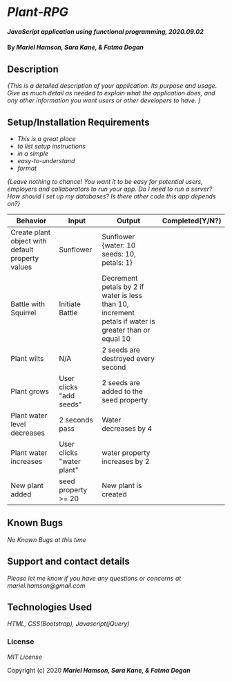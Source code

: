 # _Plant-RPG_

#### _JavaScript application using functional programming, 2020.09.02_

#### By _**Mariel Hamson, Sara Kane, & Fatma Dogan**_

## Description

_{This is a detailed description of your application. Its purpose and usage. Give as much detail as needed to explain what the application does, and any other information you want users or other developers to have. }_

## Setup/Installation Requirements

- _This is a great place_
- _to list setup instructions_
- _in a simple_
- _easy-to-understand_
- _format_

_{Leave nothing to chance! You want it to be easy for potential users, employers and collaborators to run your app. Do I need to run a server? How should I set up my databases? Is there other code this app depends on?}_

| Behavior                                         | Input                     | Output                                                                                                | Completed(Y/N?) |
| ------------------------------------------------ | ------------------------- | ----------------------------------------------------------------------------------------------------- | --------------- |
| Create plant object with default property values | Sunflower                 | Sunflower {water: 10 seeds: 10, petals: 1}                                                            |
| Battle with Squirrel                             | Initiate Battle           | Decrement petals by 2 if water is less than 10, increment petals if water is greater than or equal 10 |
| Plant wilts                                      | N/A                       | 2 seeds are destroyed every second                                                                    |
| Plant grows                                      | User clicks "add seeds"   | 2 seeds are added to the seed property                                                                |
| Plant water level decreases                      | 2 seconds pass            | Water decreases by 4                                                                                  |
| Plant water increases                            | User clicks "water plant" | water property increases by 2                                                                         |
| New plant added                                  | seed property >= 20       | New plant is created                                                                                  |

## Known Bugs

_No Known Bugs at this time_

## Support and contact details

_Please let me know if you have any questions or concerns at mariel.hamson@gmail.com_

## Technologies Used

_HTML, CSS(Bootstrap), Javascript(jQuery)_

### License

_MIT License_

Copyright (c) 2020 **_Mariel Hamson, Sara Kane, & Fatma Dogan_**
